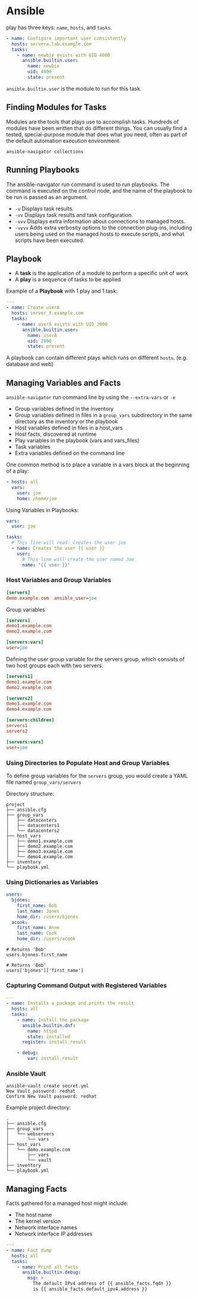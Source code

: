 # Ansible

play has three keys: `name`, `hosts`, and `tasks`.


```yaml
- name: Configure important user consistently
  hosts: servera.lab.example.com
  tasks:
    - name: newbie exists with UID 4000
      ansible.builtin.user:
        name: newbie
        uid: 4000
        state: present
```

`ansible.builtin.user` is the module to run for this task. 

## Finding Modules for Tasks
Modules are the tools that plays use to accomplish tasks. Hundreds of modules have been written that do different things. You can usually find a tested, special-purpose module that does what you need, often as part of the default automation execution environment.

```
ansible-navigator collections
```

## Running Playbooks
The ansible-navigator run command is used to run playbooks. The command is executed on the control node, and the name of the playbook to be run is passed as an argument.


- `-v`	Displays task results.
- `-vv`	Displays task results and task configuration.
- `-vvv`	Displays extra information about connections to managed hosts.
- `-vvvv`	Adds extra verbosity options to the connection plug-ins, including users being used on the managed hosts to execute scripts, and what scripts have been executed.

## Playbook

- A **task** is the application of a module to perform a specific unit of work
- A **play** is a sequence of tasks to be applied

Example of a **Playbook** with 1 play and 1 task:

```yaml
---
- name: Create userA
  hosts: server_X.example.com
  tasks:
    - name: userA exists with UID 2000
      ansible.builtin.user:
        name: userA
        uid: 2000
        state: present
```

A playbook can contain different plays which runs on different `hosts`. (e.g. database and web)


## Managing Variables and Facts

`ansible-navigator` run command line by using the `--extra-vars` or `-e`

- Group variables defined in the inventory
- Group variables defined in files in a `group_vars` subdirectory in the same directory as the inventory or the playbook
- Host variables defined in files in a host_vars
- Host facts, discovered at runtime
- Play variables in the playbook (vars and vars_files)
- Task variables
- Extra variables defined on the command line

One common method is to place a variable in a vars block at the beginning of a play:

```yaml
- hosts: all
  vars:
    user: joe
    home: /home/joe
```

Using Variables in Playbooks:

```yaml
vars:
  user: joe

tasks:
  # This line will read: Creates the user joe
  - name: Creates the user {{ user }}
    user:
      # This line will create the user named Joe
      name: "{{ user }}"
```

### Host Variables and Group Variables

```ini
[servers]
demo.example.com  ansible_user=joe
```

Group variables

```ini
[servers]
demo1.example.com
demo2.example.com

[servers:vars]
user=joe
```

Defining the user group variable for the servers group, which consists of two host groups each with two servers.

```ini
[servers1]
demo1.example.com
demo2.example.com

[servers2]
demo3.example.com
demo4.example.com

[servers:children]
servers1
servers2

[servers:vars]
user=joe
```

### Using Directories to Populate Host and Group Variables

To define group variables for the `servers` group, you would create a YAML file named `group_vars/servers`

Directory structure:

```
project
├── ansible.cfg
├── group_vars
│   ├── datacenters
│   ├── datacenters1
│   └── datacenters2
├── host_vars
│   ├── demo1.example.com
│   ├── demo2.example.com
│   ├── demo3.example.com
│   └── demo4.example.com
├── inventory
└── playbook.yml
```

### Using Dictionaries as Variables

```yaml
users:
  bjones:
    first_name: Bob
    last_name: Jones
    home_dir: /users/bjones
  acook:
    first_name: Anne
    last_name: Cook
    home_dir: /users/acook
```

```
# Returns 'Bob'
users.bjones.first_name
```

```
# Returns 'Bob'
users['bjones']['first_name']
```

### Capturing Command Output with Registered Variables

```yaml
---
- name: Installs a package and prints the result
  hosts: all
  tasks:
    - name: Install the package
      ansible.builtin.dnf:
        name: httpd
        state: installed
      register: install_result

    - debug:
        var: install_result
```

### Ansible Vault

```
ansible-vault create secret.yml
New Vault password: redhat
Confirm New Vault password: redhat
```

Example project directory:

```
.
├── ansible.cfg
├── group_vars
│   └── webservers
│       └── vars
├── host_vars
│   └── demo.example.com
│       ├── vars
│       └── vault
├── inventory
└── playbook.yml
```

## Managing Facts

Facts gathered for a managed host might include:

- The host name
- The kernel version
- Network interface names
- Network interface IP addresses

```yaml
---
- name: Fact dump
  hosts: all
  tasks:
    - name: Print all facts
      ansible.builtin.debug:
        msg: >
          The default IPv4 address of {{ ansible_facts.fqdn }}
          is {{ ansible_facts.default_ipv4.address }}
```

